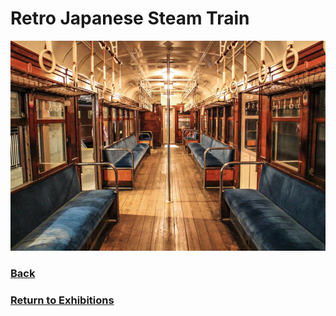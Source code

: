 # Retro Japanese Steam Train
![Steam train](steam-train.png)

### [Back](https://github.com/mollyjones2023/ghibli-simulacrum/blob/main/2-ghibli-grand-warehouse/1-exhibitions/spirited-away-train.md)
### [Return to Exhibitions](https://github.com/mollyjones2023/ghibli-simulacrum/blob/main/2-ghibli-grand-warehouse/1-exhibitions/exhibition.md)
